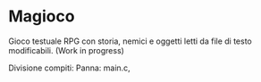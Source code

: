 # Magioco
Gioco testuale RPG con storia, nemici e oggetti letti da file di testo modificabili. (Work in progress)

Divisione compiti:
Panna: main.c, 
